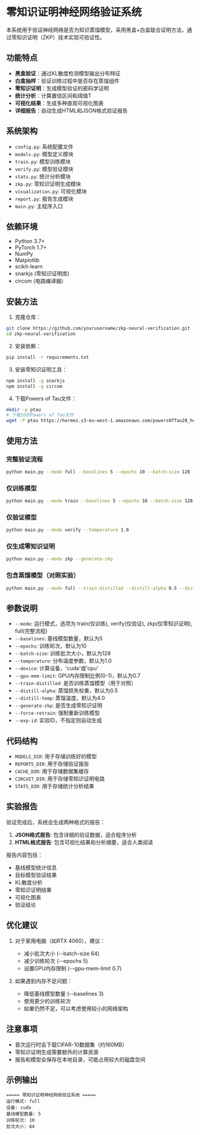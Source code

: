 # 零知识证明神经网络验证系统

本系统用于验证神经网络是否为知识蒸馏模型，采用黑盒+白盒联合证明方法，通过零知识证明（ZKP）技术实现可验证性。

## 功能特点

- **黑盒验证**：通过KL散度检测模型输出分布特征
- **白盒抽样**：验证训练过程中是否存在蒸馏组件
- **零知识证明**：生成模型验证的密码学证明
- **统计分析**：计算置信区间和阈值T
- **可视化结果**：生成多种直观可视化图表
- **详细报告**：自动生成HTML和JSON格式验证报告

## 系统架构

- `config.py`: 系统配置文件
- `models.py`: 模型定义模块
- `train.py`: 模型训练模块
- `verify.py`: 模型验证模块
- `stats.py`: 统计分析模块
- `zkp.py`: 零知识证明生成模块
- `visualization.py`: 可视化模块
- `report.py`: 报告生成模块
- `main.py`: 主程序入口

## 依赖环境

- Python 3.7+
- PyTorch 1.7+
- NumPy
- Matplotlib
- scikit-learn
- snarkjs (零知识证明库)
- circom (电路编译器)

## 安装方法

1. 克隆仓库：
```bash
git clone https://github.com/yourusername/zkp-neural-verification.git
cd zkp-neural-verification
```

2. 安装依赖：
```bash
pip install -r requirements.txt
```

3. 安装零知识证明工具：
```bash
npm install -g snarkjs
npm install -g circom
```

4. 下载Powers of Tau文件：
```bash
mkdir -p ptau
# 下载10阶Powers of Tau文件
wget -P ptau https://hermez.s3-eu-west-1.amazonaws.com/powersOfTau28_hez_final_10.ptau
```

## 使用方法

### 完整验证流程

```bash
python main.py --mode full --baselines 5 --epochs 10 --batch-size 128 --temperature 1.0 --generate-zkp
```

### 仅训练模型

```bash
python main.py --mode train --baselines 5 --epochs 10 --batch-size 128 --force-retrain
```

### 仅验证模型

```bash
python main.py --mode verify --temperature 1.0
```

### 仅生成零知识证明

```bash
python main.py --mode zkp --generate-zkp
```

### 包含蒸馏模型（对照实验）

```bash
python main.py --mode full --train-distilled --distill-alpha 0.5 --distill-temp 4.0
```

## 参数说明

- `--mode`: 运行模式，选项为 train(仅训练), verify(仅验证), zkp(仅零知识证明), full(完整流程)
- `--baselines`: 基线模型数量，默认为5
- `--epochs`: 训练轮次，默认为10
- `--batch-size`: 训练批次大小，默认为128
- `--temperature`: 分布温度参数，默认为1.0
- `--device`: 计算设备，'cuda'或'cpu'
- `--gpu-mem-limit`: GPU内存限制比例(0-1)，默认为0.7
- `--train-distilled`: 是否训练蒸馏模型（用于对照）
- `--distill-alpha`: 蒸馏损失权重，默认为0.5
- `--distill-temp`: 蒸馏温度，默认为4.0
- `--generate-zkp`: 是否生成零知识证明
- `--force-retrain`: 强制重新训练模型
- `--exp-id`: 实验ID，不指定则自动生成

## 代码结构

- `MODELS_DIR`: 用于存储训练好的模型
- `REPORTS_DIR`: 用于存储验证报告
- `CACHE_DIR`: 用于存储数据集缓存
- `CIRCUIT_DIR`: 用于存储零知识证明电路
- `STATS_DIR`: 用于存储统计分析结果

## 实验报告

验证完成后，系统会生成两种格式的报告：

1. **JSON格式报告**: 包含详细的验证数据，适合程序分析
2. **HTML格式报告**: 包含可视化结果和分析摘要，适合人类阅读

报告内容包括：

- 基线模型统计信息
- 目标模型验证结果
- KL散度分析
- 零知识证明结果
- 可视化图表
- 验证结论

## 优化建议

1. 对于家用电脑（如RTX 4060），建议：
   - 减小批次大小 (--batch-size 64)
   - 减少训练轮次 (--epochs 5)
   - 设置GPU内存限制 (--gpu-mem-limit 0.7)

2. 如果遇到内存不足问题：
   - 降低基线模型数量 (--baselines 3)
   - 使用更少的训练轮次
   - 如果仍然不足，可以考虑使用较小的网络架构

## 注意事项

- 首次运行时会下载CIFAR-10数据集（约160MB）
- 零知识证明生成需要额外的计算资源
- 报告和模型会保存在本地目录，可能占用较大的磁盘空间

## 示例输出

```
===== 零知识证明神经网络验证系统 =====
运行模式: full
设备: cuda
基线模型数量: 5
训练轮次: 10
批次大小: 64